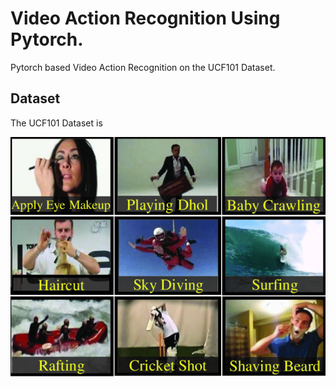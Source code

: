 # **Video Action Recognition Using Pytorch.**

Pytorch based Video Action Recognition on the UCF101 Dataset. 

## Dataset ##

The UCF101 Dataset is 

![](/figures/UCF101_examples.PNG)

